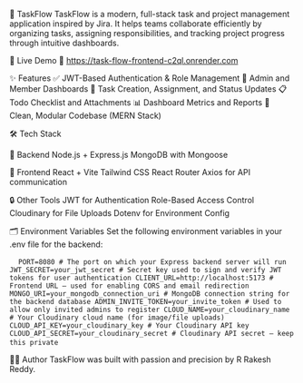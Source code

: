 🧩 TaskFlow
TaskFlow is a modern, full-stack task and project management application inspired by Jira. It helps teams collaborate efficiently by organizing tasks, assigning responsibilities, and tracking project progress through intuitive dashboards.

🚀 Live Demo
🔗 https://task-flow-frontend-c2ql.onrender.com

✨ Features
✅ JWT-Based Authentication & Role Management
👥 Admin and Member Dashboards
📝 Task Creation, Assignment, and Status Updates
📋 Todo Checklist and Attachments
📊 Dashboard Metrics and Reports
📂 Clean, Modular Codebase (MERN Stack)

🛠️ Tech Stack

🔧 Backend
Node.js + Express.js
MongoDB with Mongoose

🎨 Frontend
React + Vite
Tailwind CSS
React Router
Axios for API communication

🔒 Other Tools
JWT for Authentication
Role-Based Access Control
Cloudinary for File Uploads
Dotenv for Environment Config

🗂️ Environment Variables
Set the following environment variables in your .env file for the backend:

<pre> <code> PORT=8080 # The port on which your Express backend server will run JWT_SECRET=your_jwt_secret # Secret key used to sign and verify JWT tokens for user authentication CLIENT_URL=http://localhost:5173 # Frontend URL – used for enabling CORS and email redirection MONGO_URI=your_mongodb_connection_uri # MongoDB connection string for the backend database ADMIN_INVITE_TOKEN=your_invite_token # Used to allow only invited admins to register CLOUD_NAME=your_cloudinary_name # Your Cloudinary cloud name (for image/file uploads) CLOUD_API_KEY=your_cloudinary_key # Your Cloudinary API key CLOUD_API_SECRET=your_cloudinary_secret # Cloudinary API secret – keep this private </code> </pre>

🧑‍💻 Author
TaskFlow was built with passion and precision by R Rakesh Reddy.
